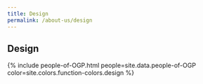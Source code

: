 ```yaml
---
title: Design
permalink: /about-us/design
---
```


## **Design**

{% include people-of-OGP.html people=site.data.people-of-OGP color=site.colors.function-colors.design %}
